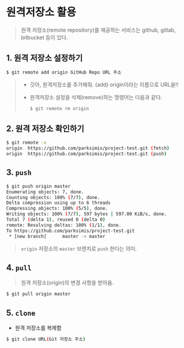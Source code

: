# 원격저장소 활용

> 원격 저장소(remote repository)를 제공하는 서비스는 github, gitlab, bitbucket 등이 있다.



## 1. 원격 저장소 설정하기

```bash
$ git remote add origin GitHub Repo URL 주소
```

> * 깃아, 원격저장소를 추가해줘. (add) origin이라는 이름으로 URL을!!
>
> * 원격저장소 설정을 삭제(remove)하는 명령어는 다음과 같다. 
>
>   ```bash
>   $ git remote rm origin
>   ```



## 2. 원격 저장소 확인하기

```bash 
$ git remote -v
origin  https://github.com/parksimis/project-test.git (fetch)
origin  https://github.com/parksimis/project-test.git (push)
```



## 3. ```push```

```bash
$ git push origin master
Enumerating objects: 7, done.
Counting objects: 100% (7/7), done.
Delta compression using up to 6 threads
Compressing objects: 100% (5/5), done.
Writing objects: 100% (7/7), 597 bytes | 597.00 KiB/s, done.
Total 7 (delta 1), reused 0 (delta 0)
remote: Resolving deltas: 100% (1/1), done.
To https://github.com/parksimis/project-test.git
 * [new branch]      master -> master
```

> `origin` 저장소의 `master` 브랜치로 `push` 한다는 의미.



## 4. `pull`

> 원격 저장소(origin)의 변경 사항을 받아옴.

```bash
$ git pull origin master
```



## 5. `clone`

* 원격 저장소를 복제함

```bash
$ git clone URL(Git 저장소 주소)
```

